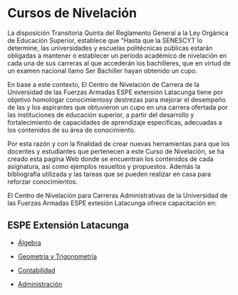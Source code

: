 # Cursos de Nivelación 
La disposición Transitoria Quinta del Reglamento General a la Ley Orgánica de Educación Superior, establece que "Hasta que la SENESCYT lo determine, las universidades y escuelas politécnicas públicas estarán obligadas a mantener o establecer un período académico de nivelación en cada una de sus carreras al que accederán los bachilleres, que en virtud de un examen nacional llamo Ser Bachiller hayan obtenido un cupo.

En base a este contexto, El Centro de Nivelación de Carrera de la Universidad de las Fuerzas Armadas ESPE extensión Latacunga tiene por objetivo homologar conocimientosy destrezas para mejorar el desempeño de las y los aspirantes que obtuvieron un cupo
en una carrera ofertada por las instituciones de educación superior, a partir del desarrollo y fortalecimiento de capacidades de aprendizaje específicas, adecuadas a los contenidos de su área de conocimiento. 

Por esta razón y con la finalidad de crear nuevas herramientas para que los docentes y estudiantes que pertenecen a este Curso de Nivelación, se ha creado esta pagína Web donde se encuentran los contenidos de cada asignatura, asi como ejemplos resueltos y propuestos. Además la bibliografía utilizada y las tareas que se pueden realizar en casa para reforzar conocimientos.

El Centro de Nivelación para Carreras Administrativas  de la Universidad de las Fuerzas Armadas ESPE extesión Latacunga ofrece capacitación en:

## ESPE Extensión Latacunga

- [Álgebra](https://cursos-nivelacion-latacunga.github.io/algebra/)

- [Geometría y Trigonometría](https://cursos-nivelacion-latacunga.github.io/geometria-trigonometria)

- [Contabilidad](https://cursos-nivelacion-latacunga.github.io/contabilidad)

- [Administración](https://cursos-nivelacion-latacunga.github.io/administracion)

 
